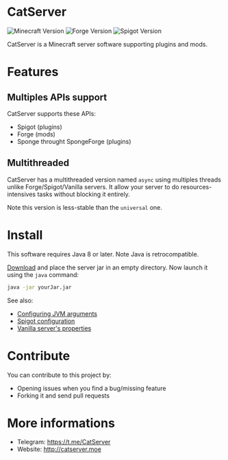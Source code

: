 # CatServer
![Minecraft Version](https://img.shields.io/badge/Minecraft-1.12.2-brightgreen.svg?colorB=469C00)
![Forge Version](https://img.shields.io/badge/Forge-14.23.5.2847-brightgreen.svg?colorB=469C00)
![Spigot Version](https://img.shields.io/badge/Spigot-1.12.2%20latest-brightgreen.svg?colorB=469C00)

CatServer is a Minecraft server software supporting plugins and mods.

# Features
## Multiples APIs support
CatServer supports these APIs:
- Spigot (plugins)
- Forge (mods)
- Sponge throught SpongeForge (plugins)

## Multithreaded
CatServer has a multithreaded version named `async` using multiples threads unlike Forge/Spigot/Vanilla servers. It allow your server to do resources-intensives tasks without blocking it entirely.

Note this version is less-stable than the `universal` one.

# Install
This software requires Java 8 or later. Note Java is retrocompatible.

[Download](https://github.com/Luohuayu/CatServer/releases) and place the server jar in an empty directory. Now launch it using the `java` command:
```sh
java -jar yourJar.jar
```
See also:
- [Configuring JVM arguments](https://docs.oracle.com/cd/E22289_01/html/821-1274/configuring-the-default-jvm-and-java-arguments.html)
- [Spigot configuration](https://www.spigotmc.org/wiki/spigot-configuration/)
- [Vanilla server's properties](https://www.spigotmc.org/wiki/spigot-configuration-server-properties/)

# Contribute
You can contribute to this project by:
- Opening issues when you find a bug/missing feature
- Forking it and send pull requests

# More informations
- Telegram: https://t.me/CatServer
- Website: http://catserver.moe
